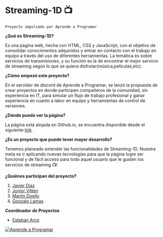 # Streaming-1D 📺

`Proyecto impulsado por Aprende a Programar`

**¿Qué es Streaming-1D?**

Es una página web, hecha con HTML, CSS y JavaScript, con el objetivo de consolidar conocimientos adquiridos y entrar en contacto con el trabajo en equipo a través del uso de diferentes herramientas. La temática es sobre servicios de transmisiones, y su función es la de encontrar el mejor servicio de streaming según lo que se quiera disfrutar(música,películas,etc).

**¿Cómo empezó este proyecto?**

En el servidor de discord de Aprende a Programar, se lanzó la propuesta de crear proyectos en donde participen compañeros de la comunidad, sin experiencia en IT, para simular un flujo de trabajo profesional y ganar experiencia en cuanto a labor en equipo y herramientas de control de versiones.

**¿Dónde puedo ver la página?**

La página está alojada en Github.io, se encuentra disponible desde el siguiente [link](https://aromd.github.io/streaming-1D-develop/ "link") .

**¿Es un proyecto que puede tener mayor desarrollo?**

Tenemos planeado extender las funcionalidades de Streaming-1D. Nuestra meta es ir aplicando nuevas tecnologías para que la página logre ser funcional y de fácil acceso para todo aquel usuario que le gusten los servicios de streaming 📺!

**¿Quiénes participan del proyecto?**

1. [Javier Diaz](https://github.com/Aromd "Javier Diaz")
2. [Junior Vitteri](https://github.com/Juni-p "Junior Vitteri") 
3. [Martin Doello](https://github.com/Argnto "Martin Doello") 
4. [Gonzalo Lamas](https://github.com/gonzalolamas "Gonzalo Lamas")

**Coordinador de Proyectos**

-  [Esteban Arce](https://github.com/estebana28 "Esteban Arce")


[![Aprende a Programar](https://res.cloudinary.com/dnamyvmsq/image/upload/v1588210905/ap/branding/Iso_Grande.png "Aprende a Programar")](https://aprendeaprogramar.dev/ "Aprende a Programar")
